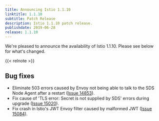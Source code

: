 ```yaml
---
title: Announcing Istio 1.1.10
linktitle: 1.1.10
subtitle: Patch Release
description: Istio 1.1.10 patch release.
publishdate: 2019-06-28
release: 1.1.10
---
```


We're pleased to announce the availability of Istio 1.1.10. Please see below for what's changed.

{{< relnote >}}

## Bug fixes

- Eliminate 503 errors caused by Envoy not being able to talk to the SDS Node Agent after a restart ([Issue 14853](https://github.com/istio/istio/issues/14853)).
- Fix cause of 'TLS error: Secret is not supplied by SDS' errors during upgrade ([Issue 15020](https://github.com/istio/istio/issues/15020)).
- Fix crash in Istio's JWT Envoy filter caused by malformed JWT ([Issue 15084](https://github.com/istio/istio/issues/15084)).
